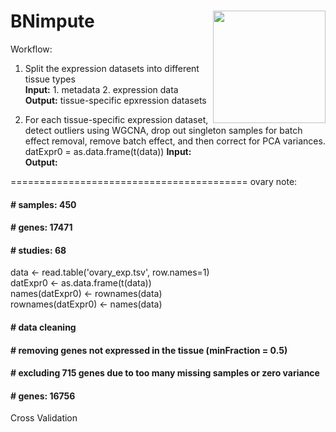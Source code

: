 BNimpute
<img src="../assets/logo_2.png" height="180" align="right" />
=============
Workflow:

1. Split the expression datasets into different tissue types <br>
   <b>Input:</b> 1. metadata 2. expression data <br>
   <b>Output:</b> tissue-specific epxression datasets <br>

2. For each tissue-specific expression dataset, detect outliers using WGCNA,
   drop out singleton samples for batch effect removal, remove batch effect,
   and then correct for PCA variances. <br> datExpr0 = as.data.frame(t(data))
   <b>Input:</b> <br>
   <b>Output:</b> <br>
   
=========================================
ovary note:
#### # samples: 450
#### # genes: 17471
#### # studies: 68
data <- read.table('ovary_exp.tsv', row.names=1) <br>
datExpr0 <- as.data.frame(t(data)) <br>
names(datExpr0) <- rownames(data) <br>
rownames(datExpr0) <- names(data) <br>
#### # data cleaning
#### # removing genes not expressed in the tissue (minFraction = 0.5)
#### # excluding 715 genes due to too many missing samples or zero variance
#### # genes: 16756


Cross Validation
